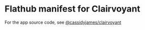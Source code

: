 # Flathub manifest for Clairvoyant

For the app source code, see [@cassidyjames/clairvoyant](https://github.com/cassidyjames/clairvoyant)
